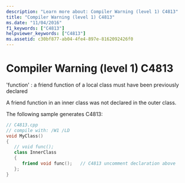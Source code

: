 ```yaml
---
description: "Learn more about: Compiler Warning (level 1) C4813"
title: "Compiler Warning (level 1) C4813"
ms.date: "11/04/2016"
f1_keywords: ["C4813"]
helpviewer_keywords: ["C4813"]
ms.assetid: c30bf877-ab04-4fe4-897e-8162092426f0
---
```

# Compiler Warning (level 1) C4813

'function' : a friend function of a local class must have been previously declared

A friend function in an inner class was not declared in the outer class.

The following sample generates C4813:

```cpp
// C4813.cpp
// compile with: /W1 /LD
void MyClass()
{
   // void func();
   class InnerClass
   {
      friend void func();   // C4813 uncomment declaration above
   };
}
```
